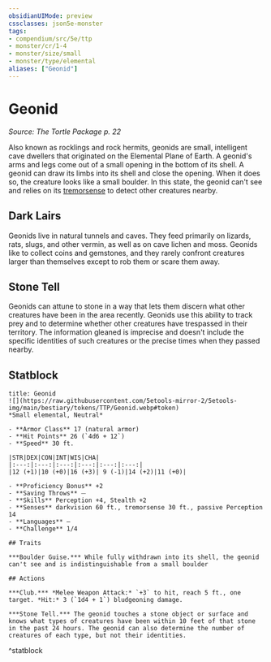 ```yaml
---
obsidianUIMode: preview
cssclasses: json5e-monster
tags:
- compendium/src/5e/ttp
- monster/cr/1-4
- monster/size/small
- monster/type/elemental
aliases: ["Geonid"]
---
```

# Geonid
*Source: The Tortle Package p. 22*  

Also known as rocklings and rock hermits, geonids are small, intelligent cave dwellers that originated on the Elemental Plane of Earth. A geonid's arms and legs come out of a small opening in the bottom of its shell. A geonid can draw its limbs into its shell and close the opening. When it does so, the creature looks like a small boulder. In this state, the geonid can't see and relies on its [tremorsense](/Systems/5e/rules/senses.md#tremorsense) to detect other creatures nearby.

## Dark Lairs

Geonids live in natural tunnels and caves. They feed primarily on lizards, rats, slugs, and other vermin, as well as on cave lichen and moss. Geonids like to collect coins and gemstones, and they rarely confront creatures larger than themselves except to rob them or scare them away.

## Stone Tell

Geonids can attune to stone in a way that lets them discern what other creatures have been in the area recently. Geonids use this ability to track prey and to determine whether other creatures have trespassed in their territory. The information gleaned is imprecise and doesn't include the specific identities of such creatures or the precise times when they passed nearby.

## Statblock

```ad-statblock
title: Geonid
![](https://raw.githubusercontent.com/5etools-mirror-2/5etools-img/main/bestiary/tokens/TTP/Geonid.webp#token)
*Small elemental, Neutral*

- **Armor Class** 17 (natural armor)
- **Hit Points** 26 (`4d6 + 12`)
- **Speed** 30 ft.

|STR|DEX|CON|INT|WIS|CHA|
|:---:|:---:|:---:|:---:|:---:|:---:|
|12 (+1)|10 (+0)|16 (+3)| 9 (-1)|14 (+2)|11 (+0)|

- **Proficiency Bonus** +2
- **Saving Throws** ⏤
- **Skills** Perception +4, Stealth +2
- **Senses** darkvision 60 ft., tremorsense 30 ft., passive Perception 14
- **Languages** —
- **Challenge** 1/4

## Traits

***Boulder Guise.*** While fully withdrawn into its shell, the geonid can't see and is indistinguishable from a small boulder

## Actions

***Club.*** *Melee Weapon Attack:* `+3` to hit, reach 5 ft., one target. *Hit:* 3 (`1d4 + 1`) bludgeoning damage.

***Stone Tell.*** The geonid touches a stone object or surface and knows what types of creatures have been within 10 feet of that stone in the past 24 hours. The geonid can also determine the number of creatures of each type, but not their identities.
```
^statblock